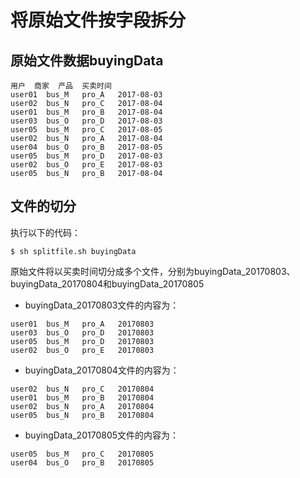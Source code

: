 # 将原始文件按字段拆分

## 原始文件数据buyingData
```
用户	商家	产品	买卖时间
user01	bus_M	pro_A	2017-08-03
user02	bus_N	pro_C	2017-08-04
user01	bus_M	pro_B	2017-08-04
user03	bus_O	pro_D	2017-08-03
user05	bus_M	pro_C	2017-08-05
user02	bus_N	pro_A	2017-08-04
user04	bus_O	pro_B	2017-08-05
user05	bus_M	pro_D	2017-08-03
user02	bus_O	pro_E	2017-08-03
user05	bus_N	pro_B	2017-08-04
```

## 文件的切分

执行以下的代码：
```
$ sh splitfile.sh buyingData
```

原始文件将以买卖时间切分成多个文件，分别为buyingData_20170803、buyingData_20170804和buyingData_20170805

- buyingData_20170803文件的内容为：
```
user01	bus_M	pro_A	20170803
user03	bus_O	pro_D	20170803
user05	bus_M	pro_D	20170803
user02	bus_O	pro_E	20170803
```

- buyingData_20170804文件的内容为：
```
user02	bus_N	pro_C	20170804
user01	bus_M	pro_B	20170804
user02	bus_N	pro_A	20170804
user05	bus_N	pro_B	20170804
```

- buyingData_20170805文件的内容为：
```
user05	bus_M	pro_C	20170805
user04	bus_O	pro_B	20170805
```

